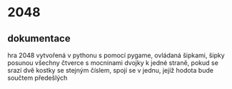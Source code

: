# 2048
## dokumentace
hra 2048 vytvořená v pythonu s pomocí pygame, ovládaná šipkami, šipky posunou všechny čtverce s mocninami dvojky k jedné straně, pokud se srazí dvě kostky se stejným číslem, spojí se v jednu, jejíž hodota bude součtem předešlých
